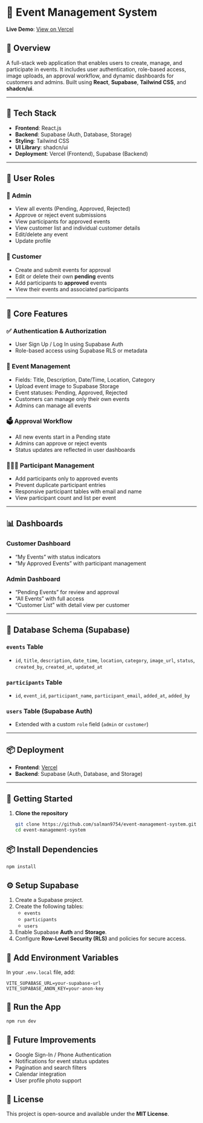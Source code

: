 
# 📅 Event Management System  
**Live Demo**: [View on Vercel](https://my-eventify.vercel.app/)

## 📌 Overview  
A full-stack web application that enables users to create, manage, and participate in events. It includes user authentication, role-based access, image uploads, an approval workflow, and dynamic dashboards for customers and admins. Built using **React**, **Supabase**, **Tailwind CSS**, and **shadcn/ui**.

---

## 🚀 Tech Stack  
- **Frontend**: React.js  
- **Backend**: Supabase (Auth, Database, Storage)  
- **Styling**: Tailwind CSS  
- **UI Library**: shadcn/ui  
- **Deployment**: Vercel (Frontend), Supabase (Backend)

---

## 👤 User Roles

### 🔐 Admin  
- View all events (Pending, Approved, Rejected)  
- Approve or reject event submissions  
- View participants for approved events  
- View customer list and individual customer details  
- Edit/delete any event  
- Update profile

### 👥 Customer  
- Create and submit events for approval  
- Edit or delete their own **pending** events  
- Add participants to **approved** events  
- View their events and associated participants

---

## 🧩 Core Features

### ✅ Authentication & Authorization  
- User Sign Up / Log In using Supabase Auth  
- Role-based access using Supabase RLS or metadata  

### 📆 Event Management  
- Fields: Title, Description, Date/Time, Location, Category  
- Upload event image to Supabase Storage  
- Event statuses: Pending, Approved, Rejected  
- Customers can manage only their own events  
- Admins can manage all events

### 🗳️ Approval Workflow  
- All new events start in a Pending state  
- Admins can approve or reject events  
- Status updates are reflected in user dashboards

### 🧑‍🤝‍🧑 Participant Management  
- Add participants only to approved events  
- Prevent duplicate participant entries  
- Responsive participant tables with email and name  
- View participant count and list per event

---

## 📊 Dashboards

### Customer Dashboard  
- “My Events” with status indicators  
- “My Approved Events” with participant management  

### Admin Dashboard  
- “Pending Events” for review and approval  
- “All Events” with full access  
- “Customer List” with detail view per customer

---

## 🧱 Database Schema (Supabase)

### `events` Table  
- `id`, `title`, `description`, `date_time`, `location`, `category`, `image_url`, `status`, `created_by`, `created_at`, `updated_at`

### `participants` Table  
- `id`, `event_id`, `participant_name`, `participant_email`, `added_at`, `added_by`

### `users` Table (Supabase Auth)  
- Extended with a custom `role` field (`admin` or `customer`)

---

## 📦 Deployment  
- **Frontend**: [Vercel](https://vercel.com/)  
- **Backend**: Supabase (Auth, Database, and Storage)

---

## 📘 Getting Started

1. **Clone the repository**  
   ```bash
   git clone https://github.com/salman9754/event-management-system.git
   cd event-management-system

## 📦 Install Dependencies

```bash
npm install
```

## ⚙️ Setup Supabase

1. Create a Supabase project.
2. Create the following tables:
   - `events`
   - `participants`
   - `users`
3. Enable Supabase **Auth** and **Storage**.
4. Configure **Row-Level Security (RLS)** and policies for secure access.

## 🔐 Add Environment Variables

In your `.env.local` file, add:

```env
VITE_SUPABASE_URL=your-supabase-url
VITE_SUPABASE_ANON_KEY=your-anon-key
```

## 🚀 Run the App

```bash
npm run dev
```

## 📌 Future Improvements

- Google Sign-In / Phone Authentication
- Notifications for event status updates
- Pagination and search filters
- Calendar integration
- User profile photo support

## 📄 License

This project is open-source and available under the **MIT License**.
